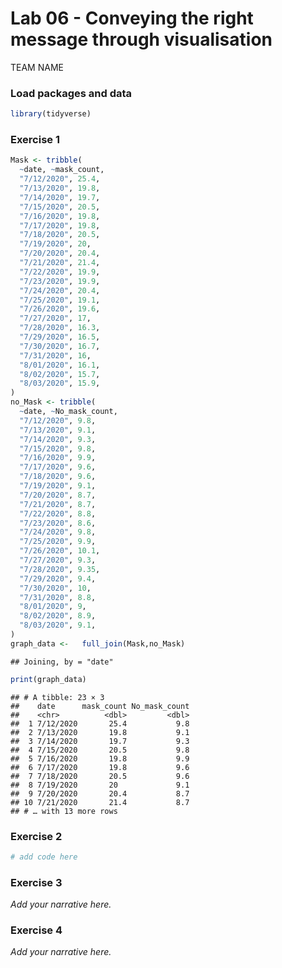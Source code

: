 Lab 06 - Conveying the right message through visualisation
================
TEAM NAME

### Load packages and data

``` r
library(tidyverse) 
```

### Exercise 1

``` r
Mask <- tribble(
  ~date, ~mask_count, 
  "7/12/2020", 25.4, 
  "7/13/2020", 19.8,
  "7/14/2020", 19.7,
  "7/15/2020", 20.5,
  "7/16/2020", 19.8,
  "7/17/2020", 19.8,
  "7/18/2020", 20.5,
  "7/19/2020", 20,
  "7/20/2020", 20.4,
  "7/21/2020", 21.4,
  "7/22/2020", 19.9,
  "7/23/2020", 19.9,
  "7/24/2020", 20.4,
  "7/25/2020", 19.1,
  "7/26/2020", 19.6,
  "7/27/2020", 17,
  "7/28/2020", 16.3,
  "7/29/2020", 16.5,
  "7/30/2020", 16.7,
  "7/31/2020", 16,
  "8/01/2020", 16.1,
  "8/02/2020", 15.7,
  "8/03/2020", 15.9,
)
no_Mask <- tribble(
  ~date, ~No_mask_count, 
  "7/12/2020", 9.8, 
  "7/13/2020", 9.1,
  "7/14/2020", 9.3,
  "7/15/2020", 9.8,
  "7/16/2020", 9.9,
  "7/17/2020", 9.6,
  "7/18/2020", 9.6,
  "7/19/2020", 9.1,
  "7/20/2020", 8.7,
  "7/21/2020", 8.7,
  "7/22/2020", 8.8,
  "7/23/2020", 8.6,
  "7/24/2020", 9.8,
  "7/25/2020", 9.9,
  "7/26/2020", 10.1,
  "7/27/2020", 9.3,
  "7/28/2020", 9.35,
  "7/29/2020", 9.4,
  "7/30/2020", 10,
  "7/31/2020", 8.8,
  "8/01/2020", 9,
  "8/02/2020", 8.9,
  "8/03/2020", 9.1,
)
graph_data <-   full_join(Mask,no_Mask)
```

    ## Joining, by = "date"

``` r
print(graph_data)
```

    ## # A tibble: 23 × 3
    ##    date      mask_count No_mask_count
    ##    <chr>          <dbl>         <dbl>
    ##  1 7/12/2020       25.4           9.8
    ##  2 7/13/2020       19.8           9.1
    ##  3 7/14/2020       19.7           9.3
    ##  4 7/15/2020       20.5           9.8
    ##  5 7/16/2020       19.8           9.9
    ##  6 7/17/2020       19.8           9.6
    ##  7 7/18/2020       20.5           9.6
    ##  8 7/19/2020       20             9.1
    ##  9 7/20/2020       20.4           8.7
    ## 10 7/21/2020       21.4           8.7
    ## # … with 13 more rows

### Exercise 2

``` r
# add code here
```

### Exercise 3

*Add your narrative here.*

### Exercise 4

*Add your narrative here.*
